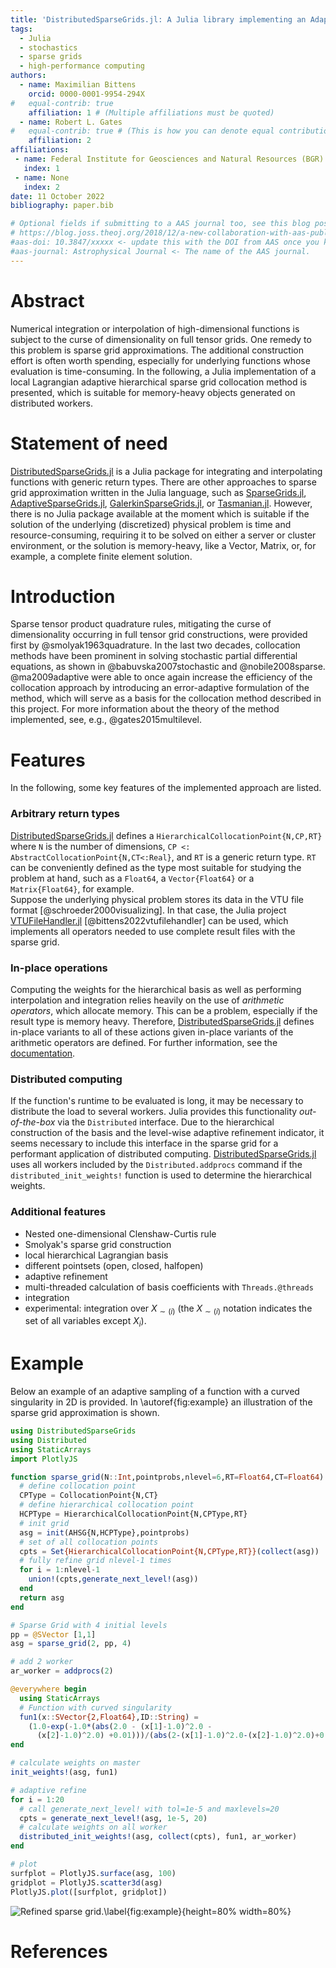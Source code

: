 ```yaml
---
title: 'DistributedSparseGrids.jl: A Julia library implementing an Adaptive Sparse Grid collocation method'
tags:
  - Julia
  - stochastics
  - sparse grids
  - high-performance computing
authors:
  - name: Maximilian Bittens
    orcid: 0000-0001-9954-294X
#   equal-contrib: true
    affiliation: 1 # (Multiple affiliations must be quoted)
  - name: Robert L. Gates
#   equal-contrib: true # (This is how you can denote equal contributions between multiple authors)
    affiliation: 2
affiliations:
 - name: Federal Institute for Geosciences and Natural Resources (BGR)
   index: 1
 - name: None
   index: 2
date: 11 October 2022
bibliography: paper.bib

# Optional fields if submitting to a AAS journal too, see this blog post:
# https://blog.joss.theoj.org/2018/12/a-new-collaboration-with-aas-publishing
#aas-doi: 10.3847/xxxxx <- update this with the DOI from AAS once you know it.
#aas-journal: Astrophysical Journal <- The name of the AAS journal.
---
```


# Abstract

Numerical integration or interpolation of high-dimensional functions is subject to the curse of dimensionality on full tensor grids. One remedy to this problem is sparse grid approximations. The additional construction effort is often worth spending, especially for underlying functions whose evaluation is time-consuming. In the following, a Julia implementation of a local Lagrangian adaptive hierarchical sparse grid collocation method is presented, which is suitable for memory-heavy objects generated on distributed workers.

# Statement of need

[DistributedSparseGrids.jl](https://github.com/baxmittens/DistributedSparseGrids.jl) is a Julia package for integrating and interpolating functions with generic return types. There are other approaches to sparse grid approximation written in the Julia language, such as [SparseGrids.jl](https://github.com/robertdj/SparseGrids.jl), [AdaptiveSparseGrids.jl](https://github.com/jacobadenbaum/AdaptiveSparseGrids.jl), [GalerkinSparseGrids.jl](https://github.com/ABAtanasov/GalerkinSparseGrids.jl), or [Tasmanian.jl](https://github.com/floswald/Tasmanian.jl). However, there is no Julia package available at the moment which is suitable if the solution of the underlying (discretized) physical problem is time and resource-consuming, requiring it to be solved on either a server or cluster environment, or the solution is memory-heavy, like a Vector, Matrix, or, for example, a complete finite element solution.

# Introduction

Sparse tensor product quadrature rules, mitigating the curse of dimensionality occurring in full tensor grid constructions, were provided first by @smolyak1963quadrature. In the last two decades, collocation methods have been prominent in solving
stochastic partial differential equations, as shown in @babuvska2007stochastic and @nobile2008sparse.
@ma2009adaptive were able to once again increase the efficiency of the collocation approach
by introducing an error-adaptive formulation of the method, which will serve as a basis for the
collocation method described in this project. For more information about the theory of the method implemented, see, e.g., @gates2015multilevel.

# Features

In the following, some key features of the implemented approach are listed.

### Arbitrary return types

[DistributedSparseGrids.jl](https://github.com/baxmittens/DistributedSparseGrids.jl) defines a ```HierarchicalCollocationPoint{N,CP,RT}``` where ```N``` is the number of dimensions, ```CP <: AbstractCollocationPoint{N,CT<:Real}```, and ```RT``` is a generic return type. ```RT``` can be conveniently defined as the type most suitable for studying the problem at hand, such as a ```Float64```, a ````Vector{Float64}```` or a ```Matrix{Float64}```, for example.<br/> Suppose the underlying physical problem stores its data in the VTU file format [@schroeder2000visualizing]. In that case, the Julia project [VTUFileHandler.jl](https://github.com/baxmittens/VTUFileHandler.jl) [@bittens2022vtufilehandler] can be used, which implements all operators needed to use complete result files with the sparse grid.

### In-place operations

Computing the weights for the hierarchical basis as well as performing interpolation and integration relies heavily on the use of *arithmetic operators*, which allocate memory. This can be a problem, especially if the result type is memory heavy. Therefore, [DistributedSparseGrids.jl](https://github.com/baxmittens/DistributedSparseGrids.jl) defines in-place variants to all of these actions given in-place variants of the arithmetic operators are defined. For further information, see the [documentation](https://baxmittens.github.io/DistributedSparseGrids.jl/dev/#In-place-operations).

### Distributed computing    

If the function's runtime to be evaluated is long, it may be necessary to distribute the load to several workers. Julia provides this functionality *out-of-the-box* via the ```Distributed``` interface. Due to the hierarchical construction of the basis and the level-wise adaptive refinement indicator, it seems necessary to include this interface in the sparse grid for a performant application of distributed computing. [DistributedSparseGrids.jl](https://github.com/baxmittens/DistributedSparseGrids.jl) uses all workers included by the ```Distributed.addprocs``` command if the ```distributed_init_weights!``` function is used to determine the hierarchical weights.

### Additional features  

- Nested one-dimensional Clenshaw-Curtis rule
- Smolyak's sparse grid construction
- local hierarchical Lagrangian basis
- different pointsets (open, closed, halfopen)
- adaptive refinement
- multi-threaded calculation of basis coefficients with ```Threads.@threads```
- integration
- experimental: integration over $X_{\sim (i)}$ (the $X_{\sim (i)}$  notation indicates the set of all variables except $X_{i}$).

# Example

Below an example of an adaptive sampling of a function with a curved singularity in 2D is provided. In \autoref{fig:example} an illustration of the sparse grid approximation is shown.

```julia
using DistributedSparseGrids
using Distributed
using StaticArrays
import PlotlyJS

function sparse_grid(N::Int,pointprobs,nlevel=6,RT=Float64,CT=Float64)
  # define collocation point
  CPType = CollocationPoint{N,CT}
  # define hierarchical collocation point
  HCPType = HierarchicalCollocationPoint{N,CPType,RT}
  # init grid
  asg = init(AHSG{N,HCPType},pointprobs)
  # set of all collocation points
  cpts = Set{HierarchicalCollocationPoint{N,CPType,RT}}(collect(asg))
  # fully refine grid nlevel-1 times
  for i = 1:nlevel-1
    union!(cpts,generate_next_level!(asg))
  end
  return asg
end

# Sparse Grid with 4 initial levels
pp = @SVector [1,1]
asg = sparse_grid(2, pp, 4)

# add 2 worker
ar_worker = addprocs(2)

@everywhere begin
  using StaticArrays 
  # Function with curved singularity
  fun1(x::SVector{2,Float64},ID::String) =  
    (1.0-exp(-1.0*(abs(2.0 - (x[1]-1.0)^2.0 - 
      (x[2]-1.0)^2.0) +0.01)))/(abs(2-(x[1]-1.0)^2.0-(x[2]-1.0)^2.0)+0.01)
end

# calculate weights on master
init_weights!(asg, fun1)

# adaptive refine
for i = 1:20
  # call generate_next_level! with tol=1e-5 and maxlevels=20
  cpts = generate_next_level!(asg, 1e-5, 20)
  # calculate weights on all worker
  distributed_init_weights!(asg, collect(cpts), fun1, ar_worker)
end

# plot
surfplot = PlotlyJS.surface(asg, 100)
gridplot = PlotlyJS.scatter3d(asg)
PlotlyJS.plot([surfplot, gridplot])
```

![Refined sparse grid.\label{fig:example}](https://user-images.githubusercontent.com/100423479/193813765-0b7ce7b2-639a-48d3-831d-7bd5639c9fd3.PNG){height=80% width=80%}

# References